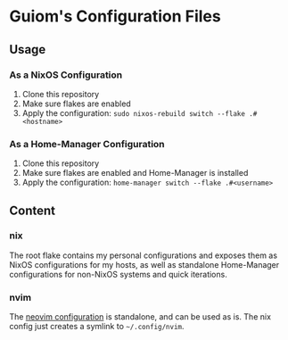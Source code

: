 # Guiom's Configuration Files

## Usage

### As a NixOS Configuration

1. Clone this repository
2. Make sure flakes are enabled
3. Apply the configuration: `sudo nixos-rebuild switch --flake .#<hostname>`

### As a Home-Manager Configuration

1. Clone this repository
2. Make sure flakes are enabled and Home-Manager is installed
3. Apply the configuration: `home-manager switch --flake .#<username>`

## Content

### nix
The root flake contains my personal configurations and exposes them as NixOS configurations for my hosts, as well as standalone Home-Manager configurations for non-NixOS systems and quick iterations.

### nvim
The [neovim configuration](./nvim) is standalone, and can be used as is. The nix config just creates a symlink to ``~/.config/nvim``.
